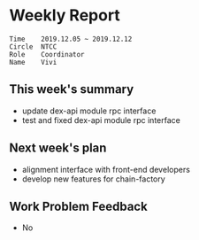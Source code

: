 # Weekly Report 
```
Time	2019.12.05 ~ 2019.12.12
Circle	NTCC
Role	Coordinator
Name	Vivi
```
## This week's summary
- update dex-api module rpc interface
- test and fixed dex-api module rpc interface
## Next week's plan
- alignment interface with front-end developers
- develop new features for chain-factory

## Work Problem Feedback
- No


